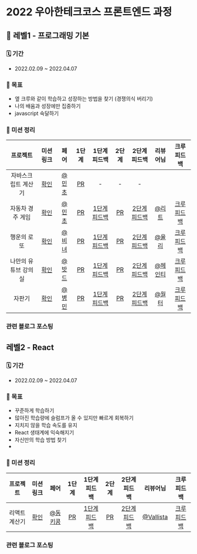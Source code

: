 # 2022 우아한테크코스 프론트엔드 과정

## 👣 레벨1 - 프로그래밍 기본

### 🗓️ 기간
- 2022.02.09 ~ 2022.04.07


### 🎯 목표
- 옆 크루와 같이 학습하고 성장하는 방법을 찾기 (경쟁의식 버리기)
- 나의 배움과 성장에만 집중하기
- javascript 숙달하기

### 📝 미션 정리

|프로젝트|미션 링크|페어|1단계|1단계 피드백|2단계|2단계 피드백|리뷰어님|크루 피드백
|:--:|:--:|:--:|:--:|:--:|:--:|:--:|:--:|:--:|
|자바스크립트 계산기|[확인](https://github.com/woowacourse/javascript-calculator)|[@민초](https://github.com/jswith)|[PR](https://github.com/woowacourse/javascript-calculator/pull/40)|-|-|-|
|자동차 경주 게임|[확인](https://github.com/woowacourse/javascript-racingcar)|[@민초](https://github.com/jswith)|[PR](https://github.com/woowacourse/javascript-racingcar/pull/60)|[1단계 피드백](https://velog.io/@jhy979/%EC%9A%B0%ED%85%8C%EC%BD%94-%EB%AF%B8%EC%85%981-1%EB%8B%A8%EA%B3%84-%EC%9E%90%EB%8F%99%EC%B0%A8-%EA%B2%8C%EC%9E%84-%EB%A6%AC%EB%B7%B0-%ED%94%BC%EB%93%9C%EB%B0%B1)|[PR](https://github.com/woowacourse/javascript-racingcar/pull/136)| [2단계 피드백](https://velog.io/@jhy979/%EB%AF%B8%EC%85%981-2%EB%8B%A8%EA%B3%84-%EC%9E%90%EB%8F%99%EC%B0%A8-%EA%B2%8C%EC%9E%84-%ED%94%BC%EB%93%9C%EB%B0%B1) | [@리트](https://github.com/lsw1164) | [크루 피드백](https://velog.io/@jhy979/%EB%AF%B8%EC%85%981-1%EB%8B%A8%EA%B3%84-%EC%9E%90%EB%8F%99%EC%B0%A8-%EA%B2%8C%EC%9E%84-%EC%9D%B8%EC%83%81-%EA%B9%8A%EC%97%88%EB%8D%98-%ED%94%BC%EB%93%9C%EB%B0%B1)
|행운의 로또| [확인](https://github.com/woowacourse/javascript-lotto) | [@비녀](https://github.com/KangYunHo1221) | [PR](https://github.com/woowacourse/javascript-lotto/pull/95) | [1단계 피드백](https://velog.io/@jhy979/%EB%A0%88%EB%B2%A81-%EB%AF%B8%EC%85%982-%EB%A1%9C%EB%98%90-1%EB%8B%A8%EA%B3%84-%ED%94%BC%EB%93%9C%EB%B0%B1) | [PR](https://github.com/woowacourse/javascript-lotto/pull/124) | [2단계 피드백](https://velog.io/@jhy979/%EB%A0%88%EB%B2%A81-%EB%AF%B8%EC%85%982-2%EB%8B%A8%EA%B3%84-%EB%A1%9C%EB%98%90) | [@율리](https://github.com/glassyi) | [크루 피드백](https://velog.io/@jhy979/%EB%A0%88%EB%B2%A81-%EB%AF%B8%EC%85%982-%EB%A1%9C%EB%98%90-%EC%9D%B8%EC%83%81-%EA%B9%8A%EC%9D%80-%ED%94%BC%EB%93%9C%EB%B0%B1)
|나만의 유튜브 강의실| [확인](https://github.com/woowacourse/javascript-youtube-classroom) | [@밧드](https://github.com/kamwoo) | [PR](https://github.com/woowacourse/javascript-youtube-classroom/pull/91) | [1단계 피드백](https://velog.io/@jhy979/%EB%AF%B8%EC%85%981-%EB%A0%88%EB%B2%A82-1%EB%8B%A8%EA%B3%84-%EB%82%98%EB%A7%8C%EC%9D%98-%EC%9C%A0%ED%8A%9C%EB%B8%8C-%EA%B0%95%EC%9D%98%EC%8B%A4-%ED%94%BC%EB%93%9C%EB%B0%B1) | [PR](https://github.com/woowacourse/javascript-youtube-classroom/pull/132) | [2단계 피드백](https://velog.io/@jhy979/%EB%A0%88%EB%B2%A81-%EB%AF%B8%EC%85%983-2%EB%8B%A8%EA%B3%84-%EB%82%98%EB%A7%8C%EC%9D%98-%EC%9C%A0%ED%8A%9C%EB%B8%8C-%EA%B0%95%EC%9D%98%EC%8B%A4-%ED%94%BC%EB%93%9C%EB%B0%B1) | [@헤인티](https://github.com/HyeonaKwon) | [크루 피드백](https://velog.io/@jhy979/%EB%A0%88%EB%B2%A81-%EB%AF%B8%EC%85%983-%EB%82%98%EB%A7%8C%EC%9D%98-%EC%9C%A0%ED%8A%9C%EB%B8%8C-%EA%B0%95%EC%9D%98%EC%8B%A4-%EA%B8%B0%EC%96%B5%EC%97%90-%EB%82%A8%EB%8A%94-%ED%94%BC%EB%93%9C%EB%B0%B1)
|자판기| [확인](https://github.com/woowacourse/javascript-vendingmachine) | [@병민](https://github.com/airman5573) | [PR](https://github.com/woowacourse/javascript-vendingmachine/pull/38) | [1단계 피드백](https://velog.io/@jhy979/%EB%A0%88%EB%B2%A81-%EB%AF%B8%EC%85%984-1%EB%8B%A8%EA%B3%84-%EC%9E%90%ED%8C%90%EA%B8%B0-%EB%AF%B8%EC%85%98-%ED%94%BC%EB%93%9C%EB%B0%B1) | [PR](https://github.com/woowacourse/javascript-vendingmachine/pull/57) | [2단계 피드백](https://velog.io/@jhy979/%EB%A0%88%EB%B2%A81-%EB%AF%B8%EC%85%984-2%EB%8B%A8%EA%B3%84-%EC%9E%90%ED%8C%90%EA%B8%B0-%EB%AF%B8%EC%85%98-%ED%94%BC%EB%93%9C%EB%B0%B1) | [@월터](https://github.com/inwalter99) | [크루 피드백](https://velog.io/@jhy979/%EB%A0%88%EB%B2%A81-%EB%AF%B8%EC%85%984-%EC%9E%90%ED%8C%90%EA%B8%B0-%EA%B8%B0%EC%96%B5%EC%97%90-%EB%82%A8%EB%8A%94-%ED%94%BC%EB%93%9C%EB%B0%B1)

### 관련 블로그 포스팅

<!-- #### CSS

[CSS: position, flex](https://velog.io/@jhy979/CSS-%EB%B0%B0%EC%B9%98position%EC%99%80-%EC%A0%95%EB%A0%ACflex) <br>

#### 테스트

[테스트란? TDD란?](https://velog.io/@jhy979/%ED%85%8C%EC%8A%A4%ED%8A%B8%EB%9E%80-feat.-TDD-BDD) <br>

#### JS

[JS: 고차함수 정리](https://velog.io/@jhy979/Javascript-%EA%B3%A0%EC%B0%A8%ED%95%A8%EC%88%98-%EC%A0%95%EB%A6%AC) <br>
[JS: Data Type](https://velog.io/@jhy979/Javascript-%EB%8D%B0%EC%9D%B4%ED%84%B0-%ED%83%80%EC%9E%85) <br>
[JS: 비동기 처리](https://velog.io/@jhy979/Javascript-%EB%B9%84%EB%8F%99%EA%B8%B0-%EC%B2%98%EB%A6%AC-Promise-async-await) <br>
[JS: BOM](https://velog.io/@jhy979/BOM) <br>
[JS: DOM](https://velog.io/@jhy979/DOM) <br>
[JS: Event](https://velog.io/@jhy979/Javascript-Event) <br>
[JS: 실행 컨텍스트, 스코프](https://velog.io/@jhy979/Execution-Context-Scope) <br>
[JS: Object](https://velog.io/@jhy979/Object-%EA%B0%9D%EC%B2%B4) <br>
[JS: Prototype](https://velog.io/@jhy979/Prototype) <br> -->


## 레벨2 - React

### 🗓️ 기간
- 2022.02.09 ~ 2022.04.07


### 🎯 목표
- 꾸준하게 학습하기
 - 많아진 학습량에 슬럼프가 올 수 있지만 빠르게 회복하기 
 - 지치지 않을 학습 속도를 유지
- React 생태계에 익숙해지기
- 자신만의 학습 방법 찾기
- 
### 📝 미션 정리

|프로젝트|미션 링크|페어|1단계|1단계 피드백|2단계|2단계 피드백|리뷰어님|크루 피드백
|:--:|:--:|:--:|:--:|:--:|:--:|:--:|:--:|:--:|
|리액트 계산기| [확인](https://github.com/woowacourse/react-calculator) | [@동키콩](https://github.com/JUDONGHYEOK) | [PR](https://github.com/woowacourse/react-calculator/pull/35) | [1단계 피드백](https://velog.io/@jhy979/%EB%A0%88%EB%B2%A82-%EB%AF%B8%EC%85%981-1%EB%8B%A8%EA%B3%84-%EA%B3%84%EC%82%B0%EA%B8%B0-%ED%94%BC%EB%93%9C%EB%B0%B1) | [PR](https://github.com/woowacourse/react-calculator/pull/45) | [2단계 피드백](https://velog.io/@jhy979/%EB%A0%88%EB%B2%A82-%EB%AF%B8%EC%85%981-2%EB%8B%A8%EA%B3%84-%EA%B3%84%EC%82%B0%EA%B8%B0-%ED%94%BC%EB%93%9C%EB%B0%B1) | [@Vallista](https://github.com/Vallista) | [크루 피드백](https://velog.io/@jhy979/%EB%A0%88%EB%B2%A82-%EB%AF%B8%EC%85%981-%EA%B3%84%EC%82%B0%EA%B8%B0-%EA%B8%B0%EC%96%B5%EC%97%90-%EB%82%A8%EB%8A%94-%ED%94%BC%EB%93%9C%EB%B0%B1)

<!--
|미션| [확인] | [@페어] | [PR] | [1단계 피드백] | [PR] | [2단계 피드백] | [@리뷰어] | [크루 피드백]
-->

### 관련 블로그 포스팅
